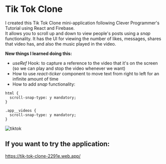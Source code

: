 # Tik Tok Clone

I created this Tik Tok Clone mini-application following Clever Programmer's Tutorial using React and Firebase.
</br>
It allows you to scroll up and down to view people's posts using a *snap* functionality. 
It has the UI for viewing the number of likes, messages, shares that video has, and also the music played in the video.

**New things I learned doing this:**
* *useRef* Hook: to capture a reference to the video that it's on the screen (so we can play and stop the video whenever we want)
* How to use *react-ticker* component to move text from right to left for an infinite amount of time 
* How to add *snap* functionality: 
```
html {
  scroll-snap-type: y mandatory;
}

.app__videos {
  scroll-snap-type: y mandatory;
}
```

![tiktok](https://user-images.githubusercontent.com/29714385/93714886-53da2100-fb6e-11ea-9bce-317a570dda0b.PNG)


## If you want to try the application:
https://tik-tok-clone-2291e.web.app/
